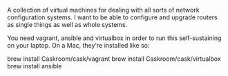 A collection of virtual machines for dealing with all sorts of
network configuration systems. I want to be able to configure
and upgrade routers as single things as well as whole systems.

You need vagrant, ansible and virtualbox in order to run this
self-sustaining on your laptop. On a Mac, they're installed
like so:

  brew install Caskroom/cask/vagrant
  brew install Caskroom/cask/virtualbox
  brew install ansible


